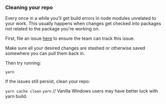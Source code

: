 ### Cleaning your repo

Every once in a while you'll get build errors in node modules unrelated to your work. This usually happens when changes get checked into packages not related to the package you're working on.

First, file an issue [here](https://github.com/microsoft/fluentui/issues/new/choose) to ensure the team can track this issue.

Make sure all your desired changes are stashed or otherwise saved somewhere you can pull them back in.

Then try running:

`yarn`

If the issues still persist, clean your repo:

`yarn cache clean`
`yarn` // Vanilla Windows users may have better luck with yarn build.
